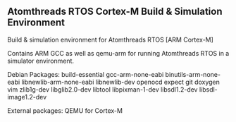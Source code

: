 Atomthreads RTOS Cortex-M Build & Simulation Environment
--------------------------------------------------------

Build & simulation environment for Atomthreads RTOS [ARM Cortex-M]

Contains ARM GCC as well as qemu-arm for running Atomthreads RTOS in a simulator environment.

Debian Packages: build-essential gcc-arm-none-eabi binutils-arm-none-eabi libnewlib-arm-none-eabi libnewlib-dev openocd expect git doxygen vim zlib1g-dev libglib2.0-dev libtool libpixman-1-dev libsdl1.2-dev libsdl-image1.2-dev

External packages: QEMU for Cortex-M
